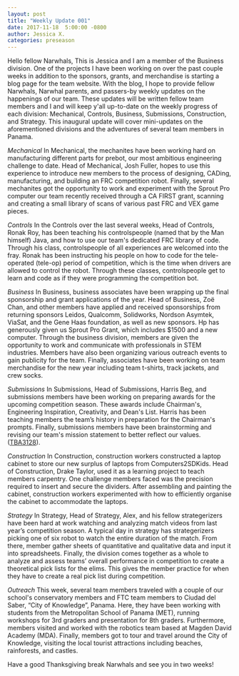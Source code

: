 ```yaml
---
layout: post
title: "Weekly Update 001"
date: 2017-11-18  5:00:00 -0800
author: Jessica X.
categories: preseason
---
```


Hello fellow Narwhals,
  This is Jessica and I am a member of the Business division. One of the projects I have been working on over the past couple weeks in addition to the sponsors, grants, and merchandise is starting a blog page for the team website. With the blog, I hope to provide fellow Narwhals, Narwhal parents, and passers-by weekly updates on the happenings of our team. These updates will be written fellow team members and I and will keep y'all up-to-date on the weekly progress of each division: Mechanical, Controls, Business, Submissions, Construction, and Strategy. This inaugural update will cover mini-updates on the aforementioned divisions and the adventures of several team members in Panama.

  *Mechanical*
  In Mechanical, the mechanites have been working hard on manufacturing different parts for prebot, our most ambitious engineering challenge to date. Head of Mechanical, Josh Fuller, hopes to use this experience to introduce new members to the process of designing, CADing, manufacturing, and building an FRC competition robot. Finally, several mechanites got the opportunity to work and experiment with the Sprout Pro computer our team recently received through a CA FIRST grant, scanning and creating a small library of scans of various past FRC and VEX game pieces.

  *Controls*
  In the Controls over the last several weeks, Head of Controls, Ronak Roy, has been teaching his controlspeople (named that by the Man himself) Java, and how to use our team's dedicated FRC library of code. Through his class, controlspeople of all experiences are welcomed into the fray. Ronak has been instructing his people on how to code for the tele-operated (tele-op) period of competition, which is the time when drivers are allowed to control the robot. Through these classes, controlspeople get to learn and code as if they were programming the competition bot.

  *Business*
  In Business, business associates have been wrapping up the final sponsorship and grant applications of the year. Head of Business, Zoë Chan, and other members have applied and received sponsorships from returning sponsors Leidos, Qualcomm, Solidworks, Nordson Asymtek, ViaSat, and the Gene Haas foundation, as well as new sponsors. Hp has generously given us Sprout Pro Grant, which includes $1500 and a new computer. Through the business division, members are given the opportunity to work and communicate with professionals in STEM industries. Members have also been organizing various outreach events to gain publicity for the team. Finally, associates have been working on team merchandise for the new year including team t-shirts, track jackets, and crew socks.

  *Submissions*
  In Submissions, Head of Submissions, Harris Beg, and submissions members have been working on preparing awards for the upcoming competition season. These awards include Chairman's, Engineering Inspiration, Creativity, and Dean's List. Harris has been teaching members the team’s history in preparation for the Chairman's prompts. Finally, submissions members have been brainstorming and revising our team's mission statement to better reflect our values. ([TBA3128](https://www.thebluealliance.com/team/3128)).

  *Construction*
  In Construction, construction workers constructed a laptop cabinet to store our new surplus of laptops from Computers2SDKids. Head of Construction, Drake Taylor, used it as a learning project to teach members carpentry. One challenge members faced was the precision required to insert and secure the dividers. After assembling and painting the cabinet, construction workers experimented with how to efficiently organise the cabinet to accommodate the laptops.

  *Strategy*
  In Strategy, Head of Strategy, Alex, and his fellow strategerizers have been hard at work watching and analyzing match videos from last year’s competition season. A typical day in strategy has strategerizers picking one of six robot to watch the entire duration of the match. From there, member gather sheets of quantitative and qualitative data and input it into spreadsheets. Finally, the division comes together as a whole to analyze and assess teams’ overall performance in competition to create a theoretical pick lists for the elims. This gives the member practice for when they have to create a real pick list during competition.

  *Outreach*
  This week, several team members traveled with a couple of our school's conservatory members and FTC team members to Ciudad del Saber, “City of Knowledge”, Panama. Here, they have been working with students from the Metropolitan School of Panama (MET), running workshops for 3rd graders and presentation for 8th graders. Furthermore, members visited and worked with the robotics team based at Magden David Academy (MDA). Finally, members got to tour and travel around the City of Knowledge, visiting the local tourist attractions including beaches, rainforests, and castles.

  Have a good Thanksgiving break Narwhals and see you in two weeks!
